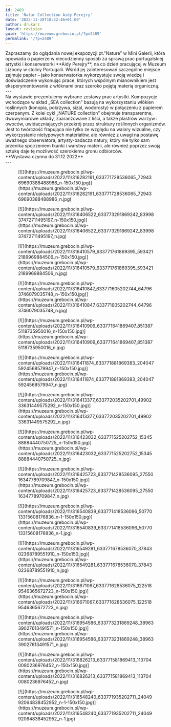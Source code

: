 ```yaml
---
id: 2489
title: 'Natur Collection Aidy Perejry'
date: '2022-11-28T10:32:46+01:00'
author: drukarz
layout: revision
guid: 'https://muzeum.grebocin.pl/?p=2489'
permalink: '/?p=2489'
---
```


<div class="" dir="auto"><div class="x1iorvi4 x1pi30zi x1l90r2v x1swvt13" data-ad-comet-preview="message" data-ad-preview="message" id="jsc_c_k9"><div class="x78zum5 xdt5ytf xz62fqu x16ldp7u"><div class="xu06os2 x1ok221b"><div class="x11i5rnm xat24cr x1mh8g0r x1vvkbs xdj266r x126k92a"><div dir="auto">Zapraszamy do oglądania nowej ekspozycji pt.”Nature” w Mini Galerii, która opowiada o papierze w niecodzienny sposób za sprawą prac portugalskiej artystki i konserwatorki **Aidy Perejry**, na co dzień pracującej w Muzeum Lizbony w stolicy Portugalii. Wśród jej zainteresowań szczególne miejsce zajmuje papier – jako konserwatorka wykorzystuje swoją wiedzę i doświadczenie wykonując prace, których wspólnym mianownikiem jest eksperymentowanie z włóknami oraz szeroko pojętą materią organiczną.</div><div dir="auto">---

</div></div><div class="x11i5rnm xat24cr x1mh8g0r x1vvkbs xtlvy1s x126k92a"><div dir="auto">Na wystawie prezentujemy wybrane zestawy prac artystki. Kompozycje wchodzące w skład „SEA collection” bazują na wykorzystaniu włókien roślinnych (konopia, pokrzywa, sizal, wodorosty) w połączeniu z papierem czerpanym. Z kolei cykl „NATURE collection” obejmuje transparentne, dwuwymiarowe układy, zaaranżowane z liści, a także plastrów warzyw i owoców, uwidaczniających przekrój przez struktury roślinnych organizmów. Jest to twórczość frapująca nie tylko ze względu na walory wizualne, czy wykorzystanie nietypowych materiałów, ale również z uwagi na postawę uważnego obserwatora, artysty-badacza natury, który nie tylko sam przenika spojrzeniem tkanki i warstwy materii, ale również poprzez swoją sztukę daje tę możliwość szerokiemu gronu odbiorców.</div></div><div dir="auto">**Wystawa czynna do 31.12.2022**</div><div dir="auto">---

</div><div dir="auto"><div class="gallery galleryid-2489 gallery-columns-5 gallery-size-thumbnail" id="gallery-991"><figure class="gallery-item"><div class="gallery-icon portrait"> [![](https://muzeum.grebocin.pl/wp-content/uploads/2022/11/316282191_633771728536065_7294369690388488986_n-150x150.jpg)](https://muzeum.grebocin.pl/wp-content/uploads/2022/11/316282191_633771728536065_7294369690388488986_n.jpg) </div></figure><figure class="gallery-item"><div class="gallery-icon portrait"> [![](https://muzeum.grebocin.pl/wp-content/uploads/2022/11/316406522_633773291869242_8399837472711495197_n-150x150.jpg)](https://muzeum.grebocin.pl/wp-content/uploads/2022/11/316406522_633773291869242_8399837472711495197_n.jpg) </div></figure><figure class="gallery-item"><div class="gallery-icon portrait"> [![](https://muzeum.grebocin.pl/wp-content/uploads/2022/11/316410579_633771761869395_5934212189969884506_n-150x150.jpg)](https://muzeum.grebocin.pl/wp-content/uploads/2022/11/316410579_633771761869395_5934212189969884506_n.jpg) </div></figure><figure class="gallery-item"><div class="gallery-icon portrait"> [![](https://muzeum.grebocin.pl/wp-content/uploads/2022/11/316410847_633771605202744_647963746079035748_n-150x150.jpg)](https://muzeum.grebocin.pl/wp-content/uploads/2022/11/316410847_633771605202744_647963746079035748_n.jpg) </div></figure><figure class="gallery-item"><div class="gallery-icon portrait"> [![](https://muzeum.grebocin.pl/wp-content/uploads/2022/11/316410909_633771641869407_8513875118735950016_n-150x150.jpg)](https://muzeum.grebocin.pl/wp-content/uploads/2022/11/316410909_633771641869407_8513875118735950016_n.jpg) </div></figure><figure class="gallery-item"><div class="gallery-icon portrait"> [![](https://muzeum.grebocin.pl/wp-content/uploads/2022/11/316411874_633771881869383_2040475924568579947_n-150x150.jpg)](https://muzeum.grebocin.pl/wp-content/uploads/2022/11/316411874_633771881869383_2040475924568579947_n.jpg) </div></figure><figure class="gallery-item"><div class="gallery-icon landscape"> [![](https://muzeum.grebocin.pl/wp-content/uploads/2022/11/316413377_633772035202701_4990233631449575292_n-150x150.jpg)](https://muzeum.grebocin.pl/wp-content/uploads/2022/11/316413377_633772035202701_4990233631449575292_n.jpg) </div></figure><figure class="gallery-item"><div class="gallery-icon portrait"> [![](https://muzeum.grebocin.pl/wp-content/uploads/2022/11/316423032_633771525202752_1534588884440750725_n-150x150.jpg)](https://muzeum.grebocin.pl/wp-content/uploads/2022/11/316423032_633771525202752_1534588884440750725_n.jpg) </div></figure><figure class="gallery-item"><div class="gallery-icon portrait"> [![](https://muzeum.grebocin.pl/wp-content/uploads/2022/11/316425723_633771428536095_2755016347789709847_n-150x150.jpg)](https://muzeum.grebocin.pl/wp-content/uploads/2022/11/316425723_633771428536095_2755016347789709847_n.jpg) </div></figure><figure class="gallery-item"><div class="gallery-icon landscape"> [![](https://muzeum.grebocin.pl/wp-content/uploads/2022/11/316540839_633771418536096_5077013315608176836_n-1-150x150.jpg)](https://muzeum.grebocin.pl/wp-content/uploads/2022/11/316540839_633771418536096_5077013315608176836_n-1.jpg) </div></figure><figure class="gallery-item"><div class="gallery-icon portrait"> [![](https://muzeum.grebocin.pl/wp-content/uploads/2022/11/316549281_633771678536070_3784302368789551910_n-150x150.jpg)](https://muzeum.grebocin.pl/wp-content/uploads/2022/11/316549281_633771678536070_3784302368789551910_n.jpg) </div></figure><figure class="gallery-item"><div class="gallery-icon portrait"> [![](https://muzeum.grebocin.pl/wp-content/uploads/2022/11/316671067_633771628536075_1225189546365672723_n-150x150.jpg)](https://muzeum.grebocin.pl/wp-content/uploads/2022/11/316671067_633771628536075_1225189546365672723_n.jpg) </div></figure><figure class="gallery-item"><div class="gallery-icon portrait"> [![](https://muzeum.grebocin.pl/wp-content/uploads/2022/11/316954586_633773231869248_3896339027613491571_n-150x150.jpg)](https://muzeum.grebocin.pl/wp-content/uploads/2022/11/316954586_633773231869248_3896339027613491571_n.jpg) </div></figure><figure class="gallery-item"><div class="gallery-icon portrait"> [![](https://muzeum.grebocin.pl/wp-content/uploads/2022/11/316826213_633771581869413_1137040080236976452_n-150x150.jpg)](https://muzeum.grebocin.pl/wp-content/uploads/2022/11/316826213_633771581869413_1137040080236976452_n.jpg) </div></figure><figure class="gallery-item"><div class="gallery-icon portrait"> [![](https://muzeum.grebocin.pl/wp-content/uploads/2022/11/316548240_633771935202711_2404992064838452952_n-1-150x150.jpg)](https://muzeum.grebocin.pl/wp-content/uploads/2022/11/316548240_633771935202711_2404992064838452952_n-1.jpg) </div></figure> </div></div><div class="x11i5rnm xat24cr x1mh8g0r x1vvkbs xtlvy1s x126k92a"><div dir="auto"></div></div><div class="x11i5rnm xat24cr x1mh8g0r x1vvkbs xtlvy1s x126k92a"><div dir="auto"></div></div></div></div></div></div>